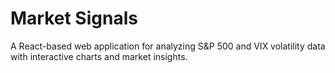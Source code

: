 # Market Signals

A React-based web application for analyzing S&P 500 and VIX volatility data with interactive charts and market insights.
